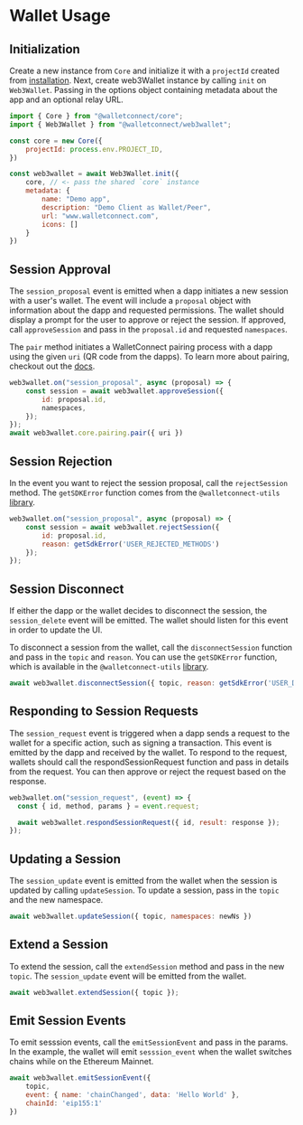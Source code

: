 # Wallet Usage

## Initialization

Create a new instance from `Core` and initialize it with a `projectId` created from [installation](./installation.md). Next, create web3Wallet instance by calling `init` on `Web3Wallet`. Passing in the options object containing metadata about the app and an optional relay URL.

```javascript
import { Core } from "@walletconnect/core";
import { Web3Wallet } from "@walletconnect/web3wallet";

const core = new Core({
    projectId: process.env.PROJECT_ID,
})

const web3wallet = await Web3Wallet.init({
    core, // <- pass the shared `core` instance
    metadata: {
        name: "Demo app",
        description: "Demo Client as Wallet/Peer",
        url: "www.walletconnect.com",
        icons: []
    }
})
```

## Session Approval

The `session_proposal` event is emitted when a dapp initiates a new session with a user's wallet. The event will include a `proposal` object with information about the dapp and requested permissions. The wallet should display a prompt for the user to approve or reject the session. If approved, call `approveSession` and pass in the `proposal.id` and requested `namespaces`.

The `pair` method initiates a WalletConnect pairing process with a dapp using the given `uri` (QR code from the dapps). To learn more about pairing, checkout out the [docs](../core/pairing-api.md).

```javascript
web3wallet.on("session_proposal", async (proposal) => {
    const session = await web3wallet.approveSession({
        id: proposal.id,
        namespaces,
    });
});
await web3wallet.core.pairing.pair({ uri })
```

## Session Rejection

In the event you want to reject the session proposal, call the `rejectSession` method. The `getSDKError` function comes from the `@walletconnect-utils` [library](https://github.com/WalletConnect/walletconnect-monorepo/tree/v2.0/packages/utils).

```javascript
web3wallet.on("session_proposal", async (proposal) => {
    const session = await web3wallet.rejectSession({
        id: proposal.id,
        reason: getSdkError('USER_REJECTED_METHODS')
    });
});
```

## Session Disconnect

If either the dapp or the wallet decides to disconnect the session, the `session_delete` event will be emitted. The wallet should listen for this event in order to update the UI. 

To disconnect a session from the wallet, call the `disconnectSession` function and pass in the `topic` and `reason`. You can use the `getSDKError` function, which is available in the `@walletconnect-utils` [library](https://github.com/WalletConnect/walletconnect-monorepo/tree/v2.0/packages/utils).

```javascript
await web3wallet.disconnectSession({ topic, reason: getSdkError('USER_DISCONNECTED') })
```

## Responding to Session Requests

The `session_request` event is triggered when a dapp sends a request to the wallet for a specific action, such as signing a transaction. This event is emitted by the dapp and received by the wallet. To respond to the request, wallets should call the respondSessionRequest function and pass in details from the request. You can then approve or reject the request based on the response.

```javascript
web3wallet.on("session_request", (event) => {
  const { id, method, params } = event.request;

  await web3wallet.respondSessionRequest({ id, result: response });
});
```

## Updating a Session

The `session_update` event is emitted from the wallet when the session is updated by calling `updateSession`. To update a session, pass in the `topic` and the new namespace.

```javascript
await web3wallet.updateSession({ topic, namespaces: newNs })
```

## Extend a Session

To extend the session, call the `extendSession` method and pass in the new `topic`. The `session_update` event will be emitted from the wallet.

```javascript
await web3wallet.extendSession({ topic });
```

## Emit Session Events

To emit sesssion events, call the `emitSessionEvent` and pass in the params. In the example, the wallet will emit `sesssion_event` when the wallet switches chains while on the Ethereum Mainnet.

```javascript
await web3wallet.emitSessionEvent({
    topic,
    event: { name: 'chainChanged', data: 'Hello World' },
    chainId: 'eip155:1'
})
```
